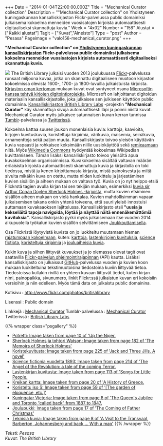 +++
Date = "2014-01-04T22:00:00.000Z"
Title = "Mechanical Curator collection"
Description = "\"Mechanical Curator collection\" on Yhdistyneen kuningaskunnan kansalliskirjaston Flickr-palvelussa public domainiksi julkaisema kokoelma menneiden vuosisatojen kirjoista automaattisesti digitaaliseksi skannattuja kuvia."
Week = "4x02"
Number = "158"
Alustat = ["Kaikki alustat"]
Tagit = ["Kuvat","Aineisto"]
Type = "post"
Author = "Pesasa"
Pageimage = "valo158-mechanical_curator.png"
+++


**"Mechanical Curator collection" on [Yhdistyneen kuningaskunnan
kansalliskirjaston](http://www.bl.uk/) Flickr-palvelussa public
domainiksi julkaisema kokoelma menneiden vuosisatojen kirjoista
automaattisesti digitaaliseksi skannattuja kuvia.**

![ ](/images/valo158-mechanical_curator.png "fig:valo158-mechanical_curator.png")
The British Library julkaisi vuoden 2013 joulukuussa
[Flickr](http://flickr.com)-palvelussa runsaat miljoona kuvaa, jotka on
skannattu digitaaliseen muotoon kirjaston kokoelmissa olevista 1600-,
1700- ja 1800-luvuilla julkaistuista kirjoista. [Kirjaston oman
kertoman](http://britishlibrary.typepad.co.uk/digital-scholarship/2013/12/a-million-first-steps.html)
mukaan kuvat ovat syntyneet osana [Microsoftin kanssa tehtyä kirjojen
digitointiprojektia](http://pressandpolicy.bl.uk/Press-Releases/The-British-Library-19th-Century-Book-Digitisation-Project-343.aspx).
Microsoft on lahjoittanut digitoidun materiaalin kansalliskirjastolle,
joka julkaisee sen julkiseen käyttöön public domainina.
[Kansalliskirjaston British Library Labs](http://labs.bl.uk/) -projektin
**"Mechanical Curator"** käy skannattuja sivuja automaattisesti läpi ja
poimii niistä kuvat. Mechanical Curator myös julkaisee satunnaisen kuvan
kerran tunnissa [Tumblr](http://mechanicalcurator.tumblr.com)-palvelussa
ja [Twitterissä](https://twitter.com/MechCuratorBot).

Kokoelma kattaa suuren joukon monenlaisia kuvia: karttoja, kaavioita,
kirjojen kuvituskuvia, koristeltuja kirjaimia, värikuvia, maisemia,
seinäkuvia, ornamentteja sekä paljon muuta. Kansalliskirjasto toivoo
yleisön käyttävän kuvia vapaasti ja rohkaisee keksimään niille
uusiokäyttöä sekä
[remixaamaan](http://en.wikipedia.org/wiki/Remix_culture) niitä. Myös
[Wikimedia
Commons](http://commons.wikimedia.org/wiki/Commons:British_Library/Mechanical_Curator_collection)
hyödyntää kokoelmaa Wikipedian kuvittamiseen. Tämän lisäksi
kansalliskirjasto toivoo yleisöltä apua kuvakokoelman organisoinnissa.
Kuvakokoelma sisältää valtavan määrän erilaisista kirjoista
automaattisesti skannattuja kuvia ja kirjastolla on toki tiedossa, mistä
ja kenen kirjoittamasta kirjasta, mistä painoksesta ja miltä sivulta
mikäkin kuva on otettu, mutta niiden luokittelu ja järjestäminen kuvien
sisällön ja aiheen mukaan on valtava työ. Kuvia on jo nyt helppo etsiä
Flickrstä tagien avulla kirjan tai sen tekijän mukaan, esimerkiksi
[kuvia sir Arthur Conan Doylen Sherlock Holmes
-kirjoista](http://www.flickr.com/photos/britishlibrary/tags/DoyleArthurConanSir),
mutta kuvien etsiminen sisällön aiheen mukaan on vielä hankalaa. Kuvien
mahdollisimman vapaan julkaisemisen takana onkin yhtenä toiveena, että
suuri yleisö innostuisi auttamaan kuvakaaoksen lajittelussa.
Kansalliskirjasto etsii **"uusia ja kekseliäitä tapoja navigoida, löytää
ja näyttää näitä ennenäkemättömiä kuvituksia"**. Kansalliskirjasto
pyrkii myös julkaisemaan itse vuoden 2014 alkupuolella työkalun kuvien
sisällön selvittämiseen
[Joukkouttamisella](http://fi.wikipedia.org/wiki/Joukkouttaminen).

Osa Flickristä löytyvistä kuvista on jo luokiteltu muutamaan hieman
[rajatumpaan
kokoelmaan](http://www.flickr.com/photos/britishlibrary/sets/), kuten:
[karttoja](http://www.flickr.com/photos/britishlibrary/sets/72157638735426654/),
[lastenkirjojen
kuvituksia](http://www.flickr.com/photos/britishlibrary/sets/72157638906393085/),
[science
fictiota](http://www.flickr.com/photos/britishlibrary/sets/72157638850077096/),
[koristeltuja
kirjaimia](http://www.flickr.com/photos/britishlibrary/sets/72157638733975756/)
ja [jouluaiheisia
kuvia](http://www.flickr.com/photos/britishlibrary/sets/72157638821811323/).

Kukin kuva ja siihen liittyvät kuvaukset ja jo olemassa olevat tagit
ovat saatavilla [Flickr-palvelun
ohjelmointirajapinnan](http://www.flickr.com/services/api/) (API)
kautta. Lisäksi kansalliskirjasto on julkaissut
[GitHub](GitHub "wikilink")-palvelussa vuoden ja kuvien koon mukaan
luokiteltuina tekstimuotoisina tiedostoina kuviin liittyvää tietoa.
Tiedostoissa kullakin rivillä on yhteen kuvaan liittyvät tiedot, kuten
kirjan nimi, painopaikka, sivunumero, linkit Flickr:ssä julkaistun kuvan
eri kokoisiin versioihin ja niin edelleen. Myös tämä data on julkaistu
public domainina.

Kotisivu
:   <http://www.flickr.com/photos/britishlibrary>

Lisenssi
:   Public domain

Linkkejä
:   [Mechanical Curator](http://mechanicalcurator.tumblr.com/)
    Tumblr-palvelussa
:   [Mechanical Curator](https://twitter.com/MechCuratorBot) Twitterissä
:   [British Library Labs](http://labs.bl.uk/)

{{% wrapper class="psgallery" %}}
-   [Potretti: Image taken from page 10 of 'Up the
    Niger.](/images/mechanical_curator-1.jpg)
-   [Sherlock Holmes ja tohtori Watson: Image taken from page 182 of
    'The Memoirs of Sherlock Holmes'](/images/mechanical_curator-2.jpg)
-   [Koristekuvitusta: Image taken from page 225 of 'Jack and Three
    Jills. A novel'](/images/mechanical_curator-3.jpg)
-   [Science fictionia vuodelta 1893: Image taken from page 214 of 'The
    Angel of the Revolution: a tale of the coming
    Terror.](/images/mechanical_curator-4.jpg)
-   [Lastenkirjan kuvitusta: Image taken from page 113 of 'Songs for
    Little People.](/images/mechanical_curator-5.jpg)
-   [Kreikan kartta: Image taken from page 20 of 'A History of
    Greece.](/images/mechanical_curator-6.jpg)
-   [Koristeltu iso S: Image taken from page 59 of '[The garden of
    eloquence, etc.]'](/images/mechanical_curator-7.jpg)
-   [Kuningatar Victoria: Image taken from page 8 of 'The Queen's
    Jubilee and Toronto “called back” from 1887 to
    1847.](/images/mechanical_curator-8.jpg)
-   [Joulupukki: Image taken from page 17 of 'The Coming of Father
    Christmas'](/images/mechanical_curator-9.jpg)
-   [Teknisiä kuvia: Image taken from page 8 of 'A Visit to the
    Transvaal, Barberton, Johannesberg and back ... With a
    map'](/images/mechanical_curator-10.jpg)
{{% /wrapper %}}

*Teksti: Pesasa* <br />
*Kuvat: The British Library*


